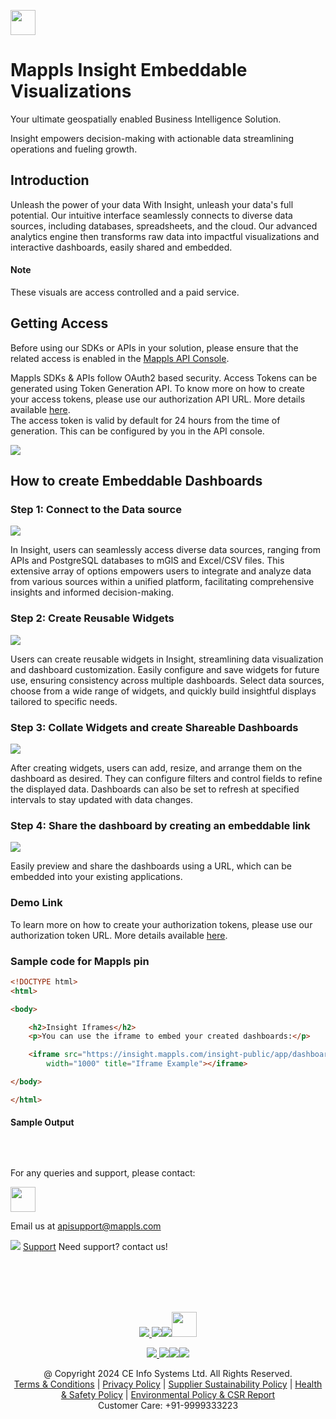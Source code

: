 [<img src="https://about.mappls.com/about/images/MAPPLS-MapmyIndia-logo.png" height="40"/> </p>](https://about.mappls.com/api/)
# Mappls Insight Embeddable Visualizations
Your ultimate geospatially enabled Business Intelligence Solution.

Insight empowers decision-making with actionable data streamlining operations and fueling growth.

## Introduction
Unleash the power of your data With Insight, unleash your data's full 
potential. Our intuitive interface seamlessly connects to diverse data sources, including databases, spreadsheets, and the cloud. Our 
advanced analytics engine then transforms raw data into impactful visualizations and interactive dashboards, easily shared and 
embedded. 

#### Note
These visuals are access controlled and a paid service.

## Getting Access

Before using our SDKs or APIs in your solution, please ensure that the related access is enabled in the [Mappls API Console](https://apis.mappls.com/console). 

Mappls SDKs & APIs follow OAuth2 based security.
Access Tokens can be generated using Token Generation API.
To know more on how to create your access tokens, please use our authorization API URL. More details available [here](https://developer.mappls.com/mapping/tokenGeneration).<br>
The access token is valid by default for 24 hours from the time of generation. This can be configured by you in the API console.

![](/assets/)


## How to create Embeddable Dashboards

### Step 1: Connect to the Data source

![](/assets/)

In Insight, users can seamlessly access diverse data sources, ranging from APIs and PostgreSQL databases to mGlS and Excel/CSV files. This extensive array of options empowers users to integrate and analyze data from various sources within a unified platform, facilitating comprehensive insights and informed decision-making. 

### Step 2: Create Reusable Widgets

![](/assets/)

Users can create reusable widgets in Insight, streamlining data visualization and dashboard customization. Easily configure and save widgets for future use, ensuring consistency across multiple dashboards. Select data sources, choose from a wide range of widgets, and quickly build insightful displays tailored to specific needs. 

### Step 3: Collate Widgets and create Shareable Dashboards

![](/assets/)

After creating widgets, users can add, resize, and arrange them on the dashboard as desired. They can configure filters and control fields to refine the displayed data. Dashboards can also be set to refresh at specified intervals to stay updated with data changes.

### Step 4: Share the dashboard by creating an embeddable link

![](/assets/)

Easily preview and share the dashboards using a URL, which can be embedded into your existing applications. 

### Demo Link
[]()

To learn more on how to create your authorization tokens, please use our authorization token URL. More details available [here](https://developer.mappls.com/mapping/tokenGeneration/).

### Sample code for Mappls pin
```html
<!DOCTYPE html>
<html>

<body>

    <h2>Insight Iframes</h2>
    <p>You can use the iframe to embed your created dashboards:</p>

    <iframe src="https://insight.mappls.com/insight-public/app/dashboard/9fa956dd57595ec347a7661c797d2b1a" height="1000"
        width="1000" title="Iframe Example"></iframe>

</body>

</html>
```

#### Sample Output
![]()



<br>

For any queries and support, please contact: 

[<img src="https://about.mappls.com/images/mappls-logo.svg" height="40"/> </p>](https://about.mappls.com/api/)
Email us at [apisupport@mappls.com](mailto:apisupport@mappls.com)


![](https://www.mapmyindia.com/api/img/icons/support.png)
[Support](https://about.mappls.com/contact/)
Need support? contact us!

<br></br>
<br></br>

[<p align="center"> <img src="https://forum.mappls.com/uploads/default/original/1X/06259be1fb3006347ade2ee843cf16e9f16ce997.png"/> ](https://forum.mappls.com/)[![](https://www.mapmyindia.com/api/img/icons/blog.png)](https://about.mappls.com/blog/)[![](https://www.mapmyindia.com/api/img/icons/gethub.png)](https://github.com/mappls-api)[<img src="https://mmi-api-team.s3.ap-south-1.amazonaws.com/API-Team/npm-logo.one-third%5B1%5D.png" height="40"/> </p>](https://www.npmjs.com/org/mapmyindia) 



[<p align="center"> <img src="https://www.mapmyindia.com/june-newsletter/icon4.png"/> ](https://www.facebook.com/Mapplsofficial)[![](https://www.mapmyindia.com/june-newsletter/icon2.png)](https://twitter.com/mappls)[![](https://www.mapmyindia.com/newsletter/2017/aug/llinkedin.png)](https://www.linkedin.com/company/mappls/)[![](https://www.mapmyindia.com/june-newsletter/icon3.png)](https://www.youtube.com/channel/UCAWvWsh-dZLLeUU7_J9HiOA)




<div align="center">@ Copyright 2024 CE Info Systems Ltd. All Rights Reserved.</div>

<div align="center"> <a href="https://about.mappls.com/api/terms-&-conditions">Terms & Conditions</a> | <a href="https://about.mappls.com/about/privacy-policy">Privacy Policy</a> | <a href="https://about.mappls.com/pdf/mapmyIndia-sustainability-policy-healt-labour-rules-supplir-sustainability.pdf">Supplier Sustainability Policy</a> | <a href="https://about.mappls.com/pdf/Health-Safety-Management.pdf">Health & Safety Policy</a> | <a href="https://about.mappls.com/pdf/Environment-Sustainability-Policy-CSR-Report.pdf">Environmental Policy & CSR Report</a>

<div align="center">Customer Care: +91-9999333223</div>